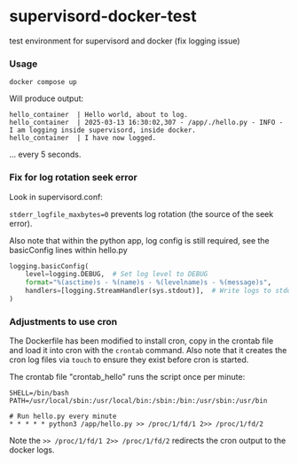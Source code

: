 # supervisord-docker-test
test environment for supervisord and docker (fix logging issue)



### Usage

`docker compose up`


Will produce output:

```
hello_container  | Hello world, about to log.
hello_container  | 2025-03-13 16:30:02,307 - /app/./hello.py - INFO - I am logging inside supervisord, inside docker.
hello_container  | I have now logged.
```

... every 5 seconds.


### Fix for log rotation seek error

Look in supervisord.conf:

`stderr_logfile_maxbytes=0`  prevents log rotation (the source of the seek error).


Also note that within the python app, log config is still required, see the basicConfig
lines within hello.py

```python
logging.basicConfig(
    level=logging.DEBUG,  # Set log level to DEBUG
    format="%(asctime)s - %(name)s - %(levelname)s - %(message)s",
    handlers=[logging.StreamHandler(sys.stdout)],  # Write logs to stdout
)
```


### Adjustments to use cron


The Dockerfile has been modified to install cron, copy in the crontab file and load
it into cron with the `crontab` command.  Also note that it creates the cron log files
via `touch` to ensure they exist before cron is started.

The crontab file "crontab_hello" runs the script once per minute:

```crontab
SHELL=/bin/bash
PATH=/usr/local/sbin:/usr/local/bin:/sbin:/bin:/usr/sbin:/usr/bin

# Run hello.py every minute
* * * * * python3 /app/hello.py >> /proc/1/fd/1 2>> /proc/1/fd/2
```

Note the `>> /proc/1/fd/1 2>> /proc/1/fd/2` redirects the cron output to the docker
logs.

